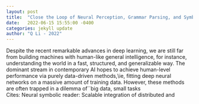 ```yaml
---
layout: post
title:  "Close the Loop of Neural Perception, Grammar Parsing, and Symbolic Reasoning"
date:   2022-06-15 15:55:00 -0400
categories: jekyll update
author: "Q Li - 2022"
---
```

Despite the recent remarkable advances in deep learning, we are still far from building machines with human-like general intelligence, for instance, understanding the world in a fast, structured, and generalizable way. The dominant stream in contemporary AI hopes to achieve human-level performance via purely data-driven methods,\ie, fitting deep neural networks on a massive amount of training data. However, these methods are often trapped in a dilemma of``big data, small tasks   
Cites: Neural symbolic reader: Scalable integration of distributed and